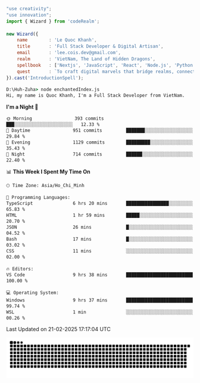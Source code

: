 <!--x axis divider-->

```js 
"use creativity";
"use innovation";
import { Wizard } from 'codeRealm';

new Wizard({
    name        : 'Le Quoc Khanh',
    title       : 'Full Stack Developer & Digital Artisan',
    email       : 'lee.cois.dev@gmail.com',
    realm       : 'VietNam, The Land of Hidden Dragons',
    spellbook   : ['Nextjs', 'JavaScript', 'React', 'Node.js', 'Python', 'Django', 'Cloud Services'],
    quest       : `To craft digital marvels that bridge realms, connect cultures, and bring imagination to life.`,
}).cast('IntroductionSpell');
```

```cmd
D:\Huh-Zuha> node enchantedIndex.js
Hi, my name is Quoc Khanh, I'm a Full Stack Developer from VietNam.
```
<!--START_SECTION:waka-->
**I'm a Night 🦉** 

```text
🌞 Morning                393 commits         ███░░░░░░░░░░░░░░░░░░░░░░   12.33 % 
🌆 Daytime                951 commits         ███████░░░░░░░░░░░░░░░░░░   29.84 % 
🌃 Evening                1129 commits        █████████░░░░░░░░░░░░░░░░   35.43 % 
🌙 Night                  714 commits         ██████░░░░░░░░░░░░░░░░░░░   22.40 % 
```


📊 **This Week I Spent My Time On** 

```text
🕑︎ Time Zone: Asia/Ho_Chi_Minh

💬 Programming Languages: 
TypeScript               6 hrs 20 mins       ████████████████░░░░░░░░░   65.83 % 
HTML                     1 hr 59 mins        █████░░░░░░░░░░░░░░░░░░░░   20.70 % 
JSON                     26 mins             █░░░░░░░░░░░░░░░░░░░░░░░░   04.52 % 
Bash                     17 mins             █░░░░░░░░░░░░░░░░░░░░░░░░   03.02 % 
CSS                      11 mins             ░░░░░░░░░░░░░░░░░░░░░░░░░   02.00 % 

🔥 Editors: 
VS Code                  9 hrs 38 mins       █████████████████████████   100.00 % 

💻 Operating System: 
Windows                  9 hrs 37 mins       █████████████████████████   99.74 % 
WSL                      1 min               ░░░░░░░░░░░░░░░░░░░░░░░░░   00.26 % 
```


 Last Updated on 21-02-2025 17:17:04 UTC
<!--END_SECTION:waka-->
<picture>
  <source media="(prefers-color-scheme: dark)" srcset="https://raw.githubusercontent.com/leecois/leecois/output/github-contribution-grid-snake-dark.svg">
  <source media="(prefers-color-scheme: light)" srcset="https://raw.githubusercontent.com/leecois/leecois/output/github-contribution-grid-snake.svg">
  <img alt="github contribution grid snake animation" src="https://raw.githubusercontent.com/leecois/leecois/output/github-contribution-grid-snake.svg">
</picture>
